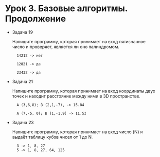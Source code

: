 # Урок 3. Базовые алгоритмы. Продолжение
* Задача 19

    Напишите программу, которая принимает на вход пятизначное число и проверяет, является ли оно палиндромом.

        14212 -> нет

        12821 -> да

        23432 -> да

* Задача 21

    Напишите программу, которая принимает на вход координаты двух точек и находит расстояние между ними в 3D пространстве.

        A (3,6,8); B (2,1,-7), -> 15.84

        A (7,-5, 0); B (1,-1,9) -> 11.53

* Задача 23

    Напишите программу, которая принимает на вход число (N) и выдаёт таблицу кубов чисел от 1 до N.

        3 -> 1, 8, 27
        5 -> 1, 8, 27, 64, 125